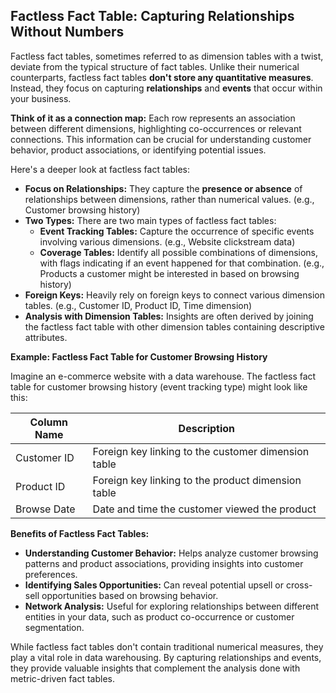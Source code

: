 ## Factless Fact Table: Capturing Relationships Without Numbers

Factless fact tables, sometimes referred to as dimension tables with a twist,  deviate from the typical structure of fact tables. Unlike their numerical counterparts, factless fact tables **don't store any quantitative measures**. Instead, they focus on capturing **relationships** and **events** that occur within your business.

**Think of it as a connection map:** Each row represents an association between different dimensions, highlighting co-occurrences or relevant connections. This information can be crucial for understanding customer behavior, product associations, or identifying potential issues. 

Here's a deeper look at factless fact tables:

* **Focus on Relationships:**  They capture the **presence or absence** of relationships between dimensions, rather than numerical values. (e.g., Customer browsing history)
* **Two Types:** There are two main types of factless fact tables:
    * **Event Tracking Tables:** Capture the occurrence of specific events involving various dimensions. (e.g., Website clickstream data)
    * **Coverage Tables:**  Identify all possible combinations of dimensions, with flags indicating if an event happened for that combination. (e.g., Products a customer might be interested in based on browsing history)
* **Foreign Keys:** Heavily rely on foreign keys to connect various dimension tables. (e.g., Customer ID, Product ID, Time dimension)
* **Analysis with Dimension Tables:**  Insights are often derived by joining the factless fact table with other dimension tables containing descriptive attributes.

**Example: Factless Fact Table for Customer Browsing History**

Imagine an e-commerce website with a data warehouse. The factless fact table for customer browsing history (event tracking type) might look like this:

| Column Name | Description |
|---|---|
| Customer ID | Foreign key linking to the customer dimension table |
| Product ID | Foreign key linking to the product dimension table |
| Browse Date | Date and time the customer viewed the product |

**Benefits of Factless Fact Tables:**

* **Understanding Customer Behavior:** Helps analyze customer browsing patterns and product associations, providing insights into customer preferences.
* **Identifying Sales Opportunities:** Can reveal potential upsell or cross-sell opportunities based on browsing behavior.
* **Network Analysis:**  Useful for exploring relationships between different entities in your data, such as product co-occurrence or customer segmentation.

While factless fact tables don't contain traditional numerical measures, they play a vital role in data warehousing. By capturing relationships and events, they provide valuable insights that complement the analysis done with metric-driven fact tables.
